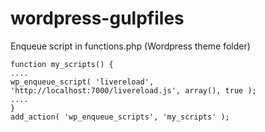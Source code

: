 # wordpress-gulpfiles

Enqueue script in functions.php (Wordpress theme folder)

```
function my_scripts() {
....
wp_enqueue_script( 'livereload', 'http://localhost:7000/livereload.js', array(), true );
....
}
add_action( 'wp_enqueue_scripts', 'my_scripts' );
```
